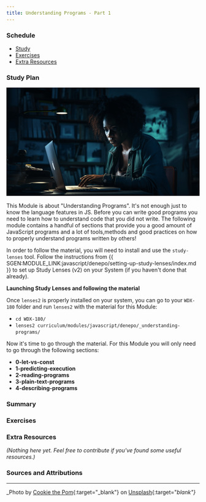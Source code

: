 ```yaml
---
title: Understanding Programs - Part 1
---
```


### Schedule

  - [Study](#study-plan)
  - [Exercises](#exercises)
  - [Extra Resources](#extra-resources)

### Study Plan

  ![](./assets/understanding.programs.png)

  This Module is about "Understanding Programs". It's not enough just to know the language features in JS. Before you can write good programs you need to learn how to understand code that you did not write. The following module contains a handful of sections that provide you a good amount of JavaScript programs and a lot of tools,methods and good practices on how to properly understand programs written by others!

  In order to follow the material, you will need to install and use the `study-lenses` tool. Follow the instructions from {{ SGEN:MODULE_LINK:javascript/denepo/setting-up-study-lenses/index.md }} to set up Study Lenses (v2) on your System (if you haven't done that already).

  **Launching Study Lenses and following the material**

  Once `lenses2` is properly installed on your system, you can go to your `WDX-180` folder and run `lenses2` with the material for this Module:

  - `cd WDX-180/`
  - `lenses2 curriculum/modules/javascript/denepo/_understanding-programs/`

  Now it's time to go through the material. For this Module you will only need to go through the following sections:

  - **0-let-vs-const**
  - **1-predicting-execution**
  - **2-reading-programs**
  - **3-plain-text-programs**
  - **4-describing-programs**

### Summary

### Exercises

  <!-- SGEN:META:PROGRESS:task=Explore the '0-let-vs-const' section of 'Understanding Programs' -->

  <!-- SGEN:META:PROGRESS:task=Explore the '1-predicting-execution' section of 'Understanding Programs' -->

  <!-- SGEN:META:PROGRESS:task=Explore the '2-reading-programs' section of 'Understanding Programs' -->

  <!-- SGEN:META:PROGRESS:task=Explore the '3-plain-text-programs' section of 'Understanding Programs' -->

  <!-- SGEN:META:PROGRESS:task=Explore the '4-describing-programs' section of 'Understanding Programs' -->

### Extra Resources

  _(Nothing here yet. Feel free to contribute if you've found some useful resources.)_

### Sources and Attributions

---

_Photo by [Cookie the Pom](https://unsplash.com/@cookiethepom?utm_content=creditCopyText&utm_medium=referral&utm_source=unsplash){:target="_blank"} on [Unsplash](https://unsplash.com/photos/brown-and-white-long-coated-small-dog-wearing-eyeglasses-on-black-laptop-computer-gySMaocSdqs?utm_content=creditCopyText&utm_medium=referral&utm_source=unsplash){:target="_blank"}_
      

